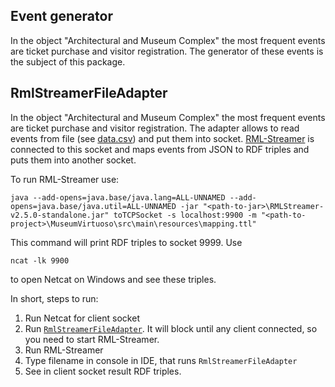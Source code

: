 ## Event generator

In the object "Architectural and Museum Complex" the most frequent events are ticket purchase
and visitor registration. The generator of these events is the subject of this package.

## RmlStreamerFileAdapter

In the object "Architectural and Museum Complex" the most frequent events are ticket purchase
and visitor registration. The adapter allows to read events from file 
(see [data.csv](../../../../resources/data.csv)) and put them into socket. [RML-Streamer](https://github.com/RMLio/RMLStreamer) 
is connected to this socket and maps events from JSON to RDF triples and puts them into 
another socket.

To run RML-Streamer use:
```shell
java --add-opens=java.base/java.lang=ALL-UNNAMED --add-opens=java.base/java.util=ALL-UNNAMED -jar "<path-to-jar>\RMLStreamer-v2.5.0-standalone.jar" toTCPSocket -s localhost:9900 -m "<path-to-project>\MuseumVirtuoso\src\main\resources\mapping.ttl"
```

This command will print RDF triples to socket 9999. Use 
```shell
ncat -lk 9900
 ```
to open Netcat on Windows and see these triples.

In short, steps to run:
1. Run Netcat for client socket
2. Run [`RmlStreamerFileAdapter`](RmlStreamerFileAdapter.java). It will block until any client connected, so you
need to start RML-Streamer.
3. Run RML-Streamer
4. Type filename in console in IDE, that runs `RmlStreamerFileAdapter`
5. See in client socket result RDF triples.
